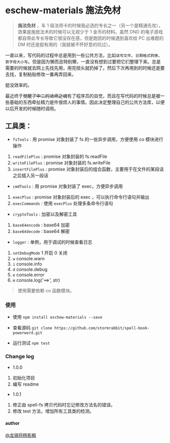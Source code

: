 # eschew-materials 施法免材

>**施法免材** ，车 1 级法师卡的时候我必选的专长之一（另一个是精通先攻），效果是施放法术的时候可以无视少于 1 金币的材料。虽然 DND 的电子游戏都自带此专长导致它很没存在感，但是跑团的时候遇到喜欢给 PC 出难题的 DM 时还是挺有用的（我就被不怀好意的坑过）。

一直以来，写代码的过程中总是用到一些公共方法，比如`读写文件`、`日期格式转换`、`首字母大小写`。但是因为懒而且特别懒，一直没有想到过要把它们整理下来。总是需要的时候就去网上先找先用，用完扭头就扔掉了。然后下次再用到的时候还是要去找，复制粘贴修改一番再弄回来。

挺没效率的。

最近终于~~觉醒了中二的法师之魂~~有了程序员的自觉，而且在写代码的时候总是被一些基础的东西牵扯精力是件很烦人的事情。因此决定整理自己的公共方法库，以便以后开发的时候随时调用。


## 工具类：

- `fsTools` : 用 promise 对象封装了 fs 的一些异步调用，方便使用 co 模块进行操作

1. `readFilePlus` :  promise 对象封装的 fs.readFile
2. `writeFilePlus` : promise 对象封装的 fs.writeFile
3. `insertFilePlus` : promise 对象封装后的组合函数，主要用于在文件的某段话之后插入另一段话

- `cmdTools` : 用 promise 对象封装了 exec，方便异步调用

1. `execPlus` : promise 对象封装后的 exec ，可以执行命令行语句并输出
2. `execCommands` : 使用 `execPlus` 处理多条命令行语句

- `cryptoTools` :  加密以及解密工具

1. `base64encode` : base64 加密 
2. `base64decode` : base64 解密

- `logger` : 单例，用于调试的时候查看日志

1. `setDebugMode` 1 开启 0 关闭
2. `w` console.warn
3. `i` console.info
4. `d` console.debug
5. `e` console.error
6. `m` console.log('==>', str) 

>使用需要依赖 co 函数模块。

### 使用

- 使用 `npm install eschew-materials --save`

- 查看源码 `git clone https://github.com/stormrabbit/spell-book-powerword.git`

- 运行测试 `npm test` 

### Change log

- 1.0.0

1. 初始化项目
2. 编写 readme

- 1.0.1

1. 修正由 spell-fs 拷贝代码时忘记修改方法名的错误。
2. 修改 test 方法，增加所有工具类的检测。

#### author

[@龙骑将杨影枫](https://github.com/stormrabbit)